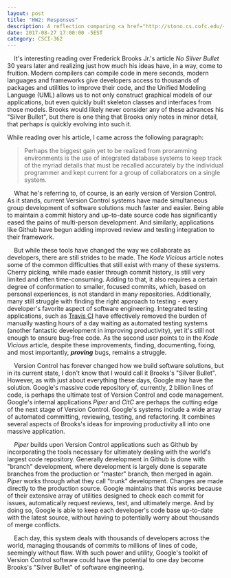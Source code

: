 ```yaml
---
layout: post
title: "HW2: Responses"
description: A reflection comparing <a href="http://stono.cs.cofc.edu/~bowring/classes/csci%20362/docs/NoSilverBulletOriginal.pdf" target="_blank"><em>No Silver Bullet</em></a>, <a href="http://stono.cs.cofc.edu/~bowring/classes/csci%20362/docs/p32-neville-neil.pdf" target="_blank"><em>Kode Vicious</em></a>, <a href="http://stono.cs.cofc.edu/~bowring/classes/csci%20362/docs/GoogleCodeRepo-78-potvin.pdf?id=0B2El51RQ1MQnTTVWYVNiOWhuX0U" target="_blank"><em>Google Code Repo</em></a>.
date: 2017-08-27 17:00:00 -5EST
category: CSCI-362
---
```


&nbsp;&nbsp;&nbsp;&nbsp;It's interesting reading over Frederick Brooks Jr.'s article _No Silver Bullet_ 30 years later and realizing just how much his ideas have, in a way, come to fruition. Modern compilers can compile code in mere seconds, modern languages and frameworks give developers access to thousands of packages and utilities to improve their code, and the Unified Modeling Language (UML) allows us to not only construct graphical models of our applications, but even quickly built skeleton classes and interfaces from those models. Brooks would likely never consider any of these advances his "Silver Bullet", but there is one thing that Brooks only notes in minor detail, that perhaps is quickly evolving into such it.

While reading over his article, I came across the following paragraph:
> Perhaps the biggest gain yet to be realized from proramming environments is the use of integrated database systems to keep track of the myriad details that must be recalled accurately by the individual programmer and kept current for a group of collaborators on a single system.

&nbsp;&nbsp;&nbsp;&nbsp;What he's referring to, of course, is an early version of Version Control. As it stands, current Version Control systems have made simultaneous group development of software solutions much faster and easier. Being able to maintain a commit history and up-to-date source code has significantly eased the pains of multi-person development. And similarly, applications like Github have begun adding improved review and testing integration to their framework. 

&nbsp;&nbsp;&nbsp;&nbsp;But while these tools have changed the way we collaborate as developers, there are still strides to be made. The _Kode Vicious_ article notes some of the common difficulties that still exist with many of these systems. Cherry picking, while made easier through commit history, is still very limited and often time-consuming. Adding to that, it also requires a certain degree of conformation to smaller, focused commits, which, based on personal experiences, is not standard in many repositories. Additionally, many still struggle with finding the right approach to testing - every developer's favorite aspect of software engineering. Integrated testing applications, such as <a href="https://travis-ci.org/" target="_blank">Travis CI</a> have effectively removed the burden of manually wasting hours of a day waiting as automated testing systems (another fantastic development in improving productivity), yet it's still not enough to ensure bug-free code. As the second user points to in the _Kode Vicious_ article, despite these improvements, finding, documenting, fixing, and most importantly, _**proving**_ bugs, remains a struggle.

&nbsp;&nbsp;&nbsp;&nbsp;Version Control has forever changed how we build software solutions, but in its current state, I don't know that I would call it Brooks's "Silver Bullet". However, as with just about everything these days, Google may have the solution. Google's massive code repository of, currently, 2 billion lines of code, is perhaps the ultimate test of Version Control and code management. Google's internal applications _Piper_ and _CitC_ are perhaps the cutting edge of the next stage of Version Control. Google's systems include a wide array of automated committing, reviewing, testing, and refactoring. It combines several aspects of Brooks's ideas for improving productivity all into one massive application.

&nbsp;&nbsp;&nbsp;&nbsp;_Piper_ builds upon Version Control applications such as Github by incorporating the tools necessary for ultimately dealing with the world's largest code repository. Generally development in Github is done with "branch" development, where development is largely done is separate branches from the production or "master" branch, then merged in again. _Piper_ works through what they call "trunk" development. Changes are made directly to the production source. Google maintains that this works because of their extensive array of utilities designed to check each commit for issues, automatically request reviews, test, and ultimately merge. And by doing so, Google is able to keep each developer's code base up-to-date with the latest source, without having to potentially worry about thousands of merge conflicts.

&nbsp;&nbsp;&nbsp;&nbsp;Each day, this system deals with thousands of developers across the world, managing thousands of commits to millions of lines of code, seemingly without flaw. With such power and utility, Google's toolkit of Version Control software could have the potential to one day become Brooks's "Silver Bullet" of software engineering.
